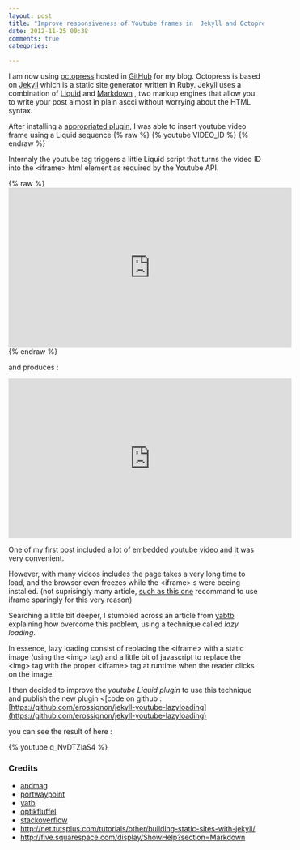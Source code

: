 ```yaml
---
layout: post
title: "Improve responsiveness of Youtube frames in  Jekyll and Octopress pages"
date: 2012-11-25 00:38
comments: true
categories: 

---
```


I am now using [octopress](http://octopress.org) hosted in [GitHub](http://github.com) for my blog. 
Octopress is based on [Jekyll](https://github.com/mojombo/jekyll) which is a static site generator written in Ruby.
Jekyll uses a combination of [Liquid](http://liquidmarkup.org/) and [Markdown](http://old-wp.slekx.com/the-markdown-tutorial/)
, two markup engines that allow you to write your post almost in plain ascci without worrying about the HTML syntax.

After installing a [appropriated plugin](http://makokal.github.com/blog/2012/02/24/simple-jekyll-plugin-for-youtube-videos/), I was able to insert youtube video frame using a Liquid sequence
{% raw %}
     {% youtube VIDEO_ID %}
{% endraw %}


Internaly the youtube tag triggers a little Liquid script that turns the video ID into the \<iframe\> html element as required by the Youtube API.

{% raw %}
    <iframe width="560" height="315"  
            src="http://www.youtube.com/embed/q_NvDTZIaS4" 
            frameborder="0" allowfullscreen ></iframe>
{% endraw %}

and produces :

<iframe width="560" height="315" src="http://www.youtube.com/embed/q_NvDTZIaS4" frameborder="0" allowfullscreen></iframe>

One of my first post included a lot of embedded youtube video and it was very convenient.


However, with many videos includes the page takes a very long time to load, and the browser even freezes while the \<iframe\> s were beeing installed.
(not suprisingly many article,
[such as this one](http://www.stevesouders.com/blog/2009/06/03/using-iframes-sparingly/) 
recommand to use iframe sparingly for this very reason)

Searching a little bit deeper, I stumbled across an article from [yabtb](http://yabtb.blogspot.fr/2011/12/lazy-load-youtube-videos.html) explaining how overcome this problem, using a technique called *lazy loading*.

In essence, lazy loading consist of replacing the \<iframe\> with a static image  (using the \<img\> tag) and a little bit of javascript to replace the \<img\> tag with the proper \<iframe\> tag at runtime when the reader clicks on the image.

I then decided to improve the *youtube* *Liquid plugin* to use this technique and publish the new plugin  <[code on github : [https://github.com/erossignon/jekyll-youtube-lazyloading](https://github.com/erossignon/jekyll-youtube-lazyloading) 

you can see the result of here :

{% youtube q_NvDTZIaS4 %}


### Credits

- [andmag](http://amobil.se/2011/11/responsive-embeds/)
- [portwaypoint](http://www.portwaypoint.co.uk/jekyll-youtube-liquid-template-tag-gist/)
- [yatb](http://yabtb.blogspot.fr/2011/12/lazy-load-youtube-videos.html)
- [optikfluffel](https://github.com/optikfluffel/octopress-responsive-video-embed)
- [stackoverflow](http://stackoverflow.com/questions/843680/how-to-replace-dom-element-in-place-using-javascript?answertab=active#tab-top)
- http://net.tutsplus.com/tutorials/other/building-static-sites-with-jekyll/
- http://five.squarespace.com/display/ShowHelp?section=Markdown

